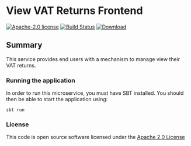 # View VAT Returns Frontend

[![Apache-2.0 license](http://img.shields.io/badge/license-Apache-brightgreen.svg)](http://www.apache.org/licenses/LICENSE-2.0.html)
[![Build Status](https://travis-ci.org/hmrc/view-vat-returns-frontend.svg)](https://travis-ci.org/hmrc/view-vat-returns-frontend)
[![Download](https://api.bintray.com/packages/hmrc/releases/view-vat-returns-frontend/images/download.svg)](https://bintray.com/hmrc/releases/view-vat-returns-frontend/_latestVersion)

## Summary

This service provides end users with a mechanism to manage view their VAT returns.

### Running the application

In order to run this microservice, you must have SBT installed. You should then be able to start the application using:
                                                               
`sbt run`

### License 

This code is open source software licensed under the [Apache 2.0 License]("http://www.apache.org/licenses/LICENSE-2.0.html")

